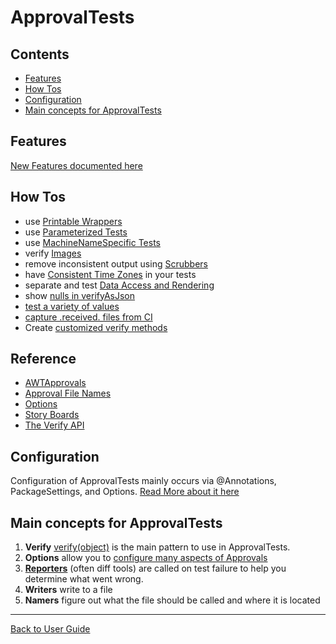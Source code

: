 <a id="top"></a>

# ApprovalTests

<!-- toc -->
## Contents

  * [Features](#features)
  * [How Tos](#how-tos)
  * [Configuration](#configuration)
  * [Main concepts for ApprovalTests](#main-concepts-for-approvaltests)<!-- endToc -->

## Features

[New Features documented here](Features.md#top)

## How Tos

* use [Printable Wrappers](how_to/PrintableWrappers.md#top)
* use [Parameterized Tests](how_to/ParameterizedTest.md#top)
* use [MachineNameSpecific Tests](how_to/MachineNameSpecificTest.md#top)
* verify [Images](reference/AwtApprovals.md#top)
* remove inconsistent output using [Scrubbers](Scrubbers.md#top)
* have [Consistent Time Zones](how_to/ConsistentTimeZones.md#top) in your tests 
* separate and test [Data Access and Rendering](how_to/PatternsForTestingDataAccessAndRendering.md#top)
* show [nulls in verifyAsJson](how_to/ShowNullsInJson.md#top)
* [test a variety of values](reference/CombinationApprovals.md)
* [capture .received. files from CI](how_to/CaptureFilesFromCI.md)
* Create [customized verify methods](how_to/CreateCustomizedVerifyMethods.md)

## Reference

* [AWTApprovals](reference/AwtApprovals.md)
* [Approval File Names](reference/Naming.md)
* [Options](reference/Options.md)
* [Story Boards](reference/StoryBoard.md)
* [The Verify API](reference/Verify.md)

## Configuration

Configuration of ApprovalTests mainly occurs via @Annotations, PackageSettings, and Options. 
[Read More about it here](Configuration.md#top)


## Main concepts for ApprovalTests  

1. **Verify** [verify(object)](reference/Verify.md) is the main pattern to use in ApprovalTests.  
1. **Options** allow you to [configure many aspects of Approvals](reference/Options.md)  
1. **[Reporters](Reporters.md#top)** (often diff tools) are called on test failure to help you determine what went wrong.  
1. **Writers** write to a file  
1. **Namers** figure out what the file should be called and where it is located  

---

[Back to User Guide](README.md#top)
